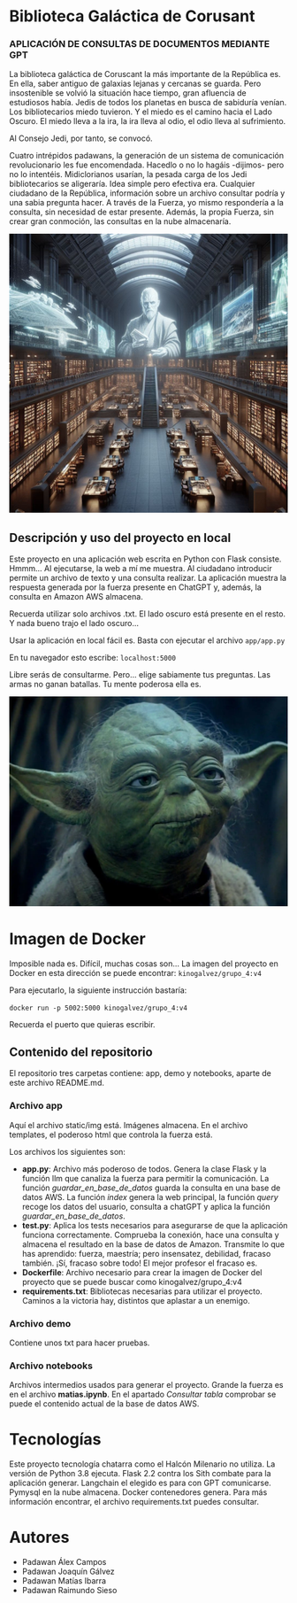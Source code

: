 # Biblioteca Galáctica de Corusant
### APLICACIÓN DE CONSULTAS DE DOCUMENTOS MEDIANTE GPT

La biblioteca galáctica de Coruscant la más importante de la República es. En ella, saber antiguo de galaxias lejanas y cercanas se guarda. Pero insostenible se volvió la situación hace tiempo, gran afluencia de estudiosos había. Jedis de todos los planetas en busca de sabiduría venían. Los bibliotecarios miedo tuvieron. Y el miedo es el camino hacia el Lado Oscuro. El miedo lleva a la ira, la ira lleva al odio, el odio lleva al sufrimiento. 

Al Consejo Jedi, por tanto, se convocó.

Cuatro intrépidos padawans, la generación de un sistema de comunicación revolucionario les fue encomendada. Hacedlo o no lo hagáis -dijimos- pero no lo intentéis.  Midiclorianos usarían, la pesada carga de los Jedi bibliotecarios se aligeraría. Idea simple pero efectiva era. Cualquier ciudadano de la República, información sobre un archivo consultar podría y una sabia pregunta hacer. A través de la Fuerza, yo mismo respondería a la consulta, sin necesidad de estar presente. Además, la propia Fuerza, sin crear gran conmoción, las consultas en la nube almacenaría.

![Biblioteca](./app/static/img/biblioteca.jpeg)

## Descripción y uso del proyecto en local

Este proyecto en una aplicación web escrita en Python con Flask consiste. Hmmm... Al ejecutarse, la web a mí me muestra. Al ciudadano introducir permite un archivo de texto y una consulta realizar. La aplicación muestra la respuesta generada por la fuerza presente en ChatGPT y, además, la consulta en Amazon AWS almacena.

Recuerda utilizar solo archivos .txt. El lado oscuro está presente en el resto. Y nada bueno trajo el lado oscuro...

Usar la aplicación en local fácil es. Basta con ejecutar el archivo 
<code>app/app.py</code>

En tu navegador esto escribe: <code>localhost:5000</code>

Libre serás de consultarme. Pero... elige sabiamente tus preguntas. Las armas no ganan batallas. Tu mente poderosa ella es.

![Biblioteca](./app/static/img/yoda.webp)


# Imagen de Docker

Imposible nada es. Difícil, muchas cosas son... La imagen del proyecto en Docker en esta dirección se puede encontrar:
<code>kinogalvez/grupo_4:v4</code>

Para ejecutarlo, la siguiente instrucción bastaría:

<code>docker run -p 5002:5000 kinogalvez/grupo_4:v4</code>

Recuerda el puerto que quieras escribir.

## Contenido del repositorio
El repositorio tres carpetas contiene: app, demo y notebooks, aparte de este archivo README.md.

### Archivo app

Aquí el archivo static/img está. Imágenes almacena.
En el archivo templates, el poderoso html que controla la fuerza está.
 
Los archivos los siguientes son:
- __app.py__: Archivo más poderoso de todos. Genera la clase Flask y la función llm que canaliza la fuerza para permitir la comunicación. La función *guardar_en_base_de_datos* guarda la consulta en una base de datos AWS. La función *index* genera la web principal, la función *query* recoge los datos del usuario, consulta a chatGPT y aplica la función *guardar_en_base_de_datos*.
- __test.py__: Aplica los tests necesarios para asegurarse de que la aplicación funciona correctamente. Comprueba la conexión, hace una consulta y almacena el resultado en la base de datos de Amazon. Transmite lo que has aprendido: fuerza, maestría; pero insensatez, debilidad, fracaso también. ¡Sí, fracaso sobre todo! El mejor profesor el fracaso es. 
- __Dockerfile__: Archivo necesario para crear la imagen de Docker del proyecto que se puede buscar como kinogalvez/grupo_4:v4
- __requirements.txt__: Bibliotecas necesarias para utilizar el proyecto. Caminos a la victoria hay, distintos que aplastar a un enemigo.

### Archivo demo
Contiene unos txt para hacer pruebas.

### Archivo notebooks
Archivos intermedios usados para generar el proyecto. Grande la fuerza es en el archivo __matias.ipynb__. En el apartado *Consultar tabla* comprobar se puede el contenido actual de la base de datos AWS.

# Tecnologías
Este proyecto tecnología chatarra como el Halcón Milenario no utiliza. La versión de Python 3.8 ejecuta. Flask 2.2 contra los Sith combate para la aplicación generar. Langchain el elegido es para con GPT comunicarse. Pymysql en la nube almacena. Docker contenedores genera. Para más información encontrar, el archivo requirements.txt puedes consultar.

# Autores

- Padawan Álex Campos
- Padawan Joaquín Gálvez
- Padawan Matías Ibarra
- Padawan Raimundo Sieso
